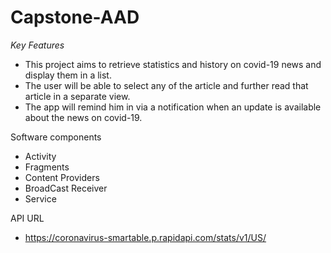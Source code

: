 # Capstone-AAD

*Key Features*
  - This project aims to retrieve statistics and history on covid-19 news and display them in a list.
  - The user will be able to select any of the article and further read that article in a separate view.
  - The app will remind him in via a notification when an update is available about the news on covid-19.
  
Software components
  - Activity
  - Fragments
  - Content Providers
  - BroadCast Receiver
  - Service

API URL
  - https://coronavirus-smartable.p.rapidapi.com/stats/v1/US/

